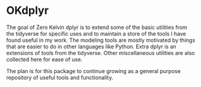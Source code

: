 
# OKdplyr

The goal of Zero Kelvin dplyr is to extend some of the basic utilities from the tidyverse for specific uses and to maintain a store of the tools I have found useful in my work.  The modeling tools are mostly motivated by things that are easier to do in other languages like Python.  Extra dplyr is an extensions of tools from the tidyverse. Other miscellaneous utilities are also collected here for ease of use. 

The plan is for this package to continue growing as a general purpose repository of useful tools and functionality.
